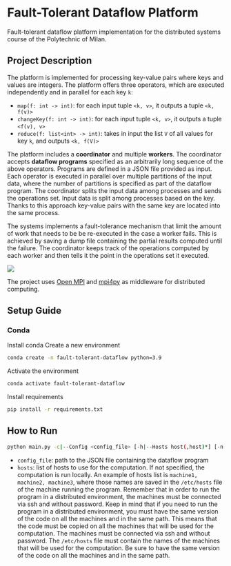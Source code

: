 # Fault-Tolerant Dataflow Platform
Fault-tolerant dataflow platform implementation for the distributed systems course of the Polytechnic of Milan.

## Project Description
The platform is implemented for processing key-value pairs where keys and values are integers. The platform offers three operators, which are executed independently and in parallel for each key `k`:
- `map(f: int -> int)`: for each input tuple `<k, v>`, it outputs a tuple `<k, f(v)>`
- `changeKey(f: int -> int)`: for each input tuple `<k, v>`, it outputs a tuple `<f(v), v>`
- `reduce(f: list<int> -> int)`: takes in input the list `V` of all values for key `k`, and outputs `<k, f(V)>`

The platform includes a **coordinator** and multiple **workers**. The coordinator accepts **dataflow programs** specified as an arbitrarily long sequence of the above operators. Programs are defined in a JSON file provided as input. Each operator is executed in parallel over multiple partitions of the input data, where the number of partitions is specified as part of the dataflow program. The coordinator splits the input data among processes and sends the operations set. Input data is split among processes based on the key. Thanks to this approach key-value pairs with the same key are located into the same process.

The systems implements a fault-tolerance mechanism that limit the amount of work that needs to be be re-executed in the case a worker fails. This is achieved by saving a dump file containing the partial results computed until the failure. The coordinator keeps track of the operations computed by each worker and then tells it the point in the operations set it executed.

![](https://imgur.com/a/1AmJtM8.jpg)

The project uses [Open MPI](https://www.open-mpi.org) and [mpi4py](https://mpi4py.readthedocs.io/en/stable/) as middleware for distributed computing.

## Setup Guide
### Conda
Install conda
Create a new environment
```bash
conda create -n fault-tolerant-dataflow python=3.9
```
Activate the environment
```bash
conda activate fault-tolerant-dataflow
```
Install requirements
```bash
pip install -r requirements.txt
```

## How to Run
```bash
python main.py -c|--Config <config_file> [-h|--Hosts host(,host)*] [-n|--NoFault]
```
- `config_file`: path to the JSON file containing the dataflow program
- `hosts`: list of hosts to use for the computation. If not specified, the computation is run locally. An example of hosts list is `machine1, machine2, machine3`, where those names are saved in the `/etc/hosts` file of the machine running the program. Remember that in order to run the program in a distributed environment, the machines must be connected via ssh and without password.
Keep in mind that if you need to run the program in a distributed environment, you must have the same version of the code on all the machines and in the same path. This means that the code must be copied on all the machines that will be used for the computation. The machines must be connected via ssh and without password. The `/etc/hosts` file must contain the names of the machines that will be used for the computation.
Be sure to have the same version of the code on all the machines and in the same path.
